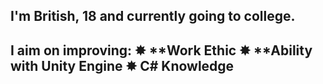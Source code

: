 I'm British, 18 and currently going to college. 
----
I aim on improving:
✸ **Work Ethic
✸ **Ability with Unity Engine
✸ C# Knowledge 
----
